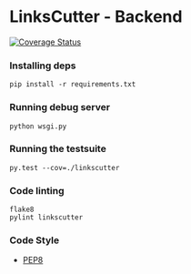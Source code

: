 # LinksCutter - Backend
[![Coverage Status](https://coveralls.io/repos/github/Afonasev/LinksCutter/badge.svg?branch=master)](https://coveralls.io/github/Afonasev/LinksCutter?branch=master)

### Installing deps

    pip install -r requirements.txt

### Running debug server

    python wsgi.py

### Running the testsuite

    py.test --cov=./linkscutter

### Code linting

    flake8
    pylint linkscutter

### Code Style

* [PEP8](https://www.python.org/dev/peps/pep-0008/)

